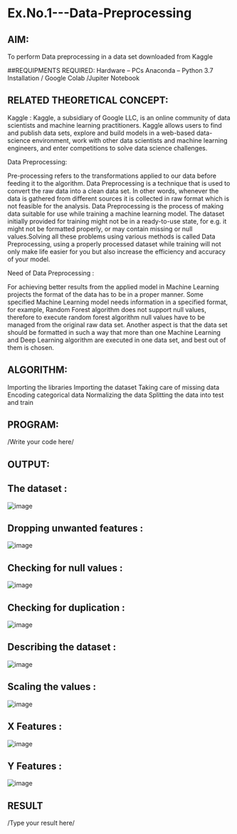 # Ex.No.1---Data-Preprocessing
## AIM:

To perform Data preprocessing in a data set downloaded from Kaggle

##REQUIPMENTS REQUIRED:
Hardware – PCs
Anaconda – Python 3.7 Installation / Google Colab /Jupiter Notebook

## RELATED THEORETICAL CONCEPT:

Kaggle :
Kaggle, a subsidiary of Google LLC, is an online community of data scientists and machine learning practitioners. Kaggle allows users to find and publish data sets, explore and build models in a web-based data-science environment, work with other data scientists and machine learning engineers, and enter competitions to solve data science challenges.

Data Preprocessing:

Pre-processing refers to the transformations applied to our data before feeding it to the algorithm. Data Preprocessing is a technique that is used to convert the raw data into a clean data set. In other words, whenever the data is gathered from different sources it is collected in raw format which is not feasible for the analysis.
Data Preprocessing is the process of making data suitable for use while training a machine learning model. The dataset initially provided for training might not be in a ready-to-use state, for e.g. it might not be formatted properly, or may contain missing or null values.Solving all these problems using various methods is called Data Preprocessing, using a properly processed dataset while training will not only make life easier for you but also increase the efficiency and accuracy of your model.

Need of Data Preprocessing :

For achieving better results from the applied model in Machine Learning projects the format of the data has to be in a proper manner. Some specified Machine Learning model needs information in a specified format, for example, Random Forest algorithm does not support null values, therefore to execute random forest algorithm null values have to be managed from the original raw data set.
Another aspect is that the data set should be formatted in such a way that more than one Machine Learning and Deep Learning algorithm are executed in one data set, and best out of them is chosen.


## ALGORITHM:
Importing the libraries
Importing the dataset
Taking care of missing data
Encoding categorical data
Normalizing the data
Splitting the data into test and train

## PROGRAM:
/Write your code here/

## OUTPUT:
## The dataset :
![image](https://github.com/Prasannalakshmiganesan/Ex.No.1---Data-Preprocessing/assets/118610231/391cce8d-f388-414d-899a-4752e2648ec5)

## Dropping unwanted features :
![image](https://github.com/Prasannalakshmiganesan/Ex.No.1---Data-Preprocessing/assets/118610231/2bcaef48-5a20-4bb6-b0fd-7e48d106e963)

## Checking for null values :
![image](https://github.com/Prasannalakshmiganesan/Ex.No.1---Data-Preprocessing/assets/118610231/9c21e1be-8ccd-4fd7-a83e-3975c673c1c1)

## Checking for duplication :
![image](https://github.com/Prasannalakshmiganesan/Ex.No.1---Data-Preprocessing/assets/118610231/c9ce2aa0-0a52-4018-9600-364a7ab8ee48)

## Describing the dataset :
![image](https://github.com/Prasannalakshmiganesan/Ex.No.1---Data-Preprocessing/assets/118610231/6cd21fe4-36e0-4ca2-95d5-13062a8e50fe)

## Scaling the values :
![image](https://github.com/Prasannalakshmiganesan/Ex.No.1---Data-Preprocessing/assets/118610231/d9ae5839-2ee0-4dc6-a840-2c95bd101ee2)

## X Features :
![image](https://github.com/Prasannalakshmiganesan/Ex.No.1---Data-Preprocessing/assets/118610231/c56f5bf0-f479-43fb-98fb-9632f624f449)

## Y Features :
![image](https://github.com/Prasannalakshmiganesan/Ex.No.1---Data-Preprocessing/assets/118610231/ccd3e259-59d5-415a-b880-2ee0c4473368)





## RESULT
/Type your result here/
